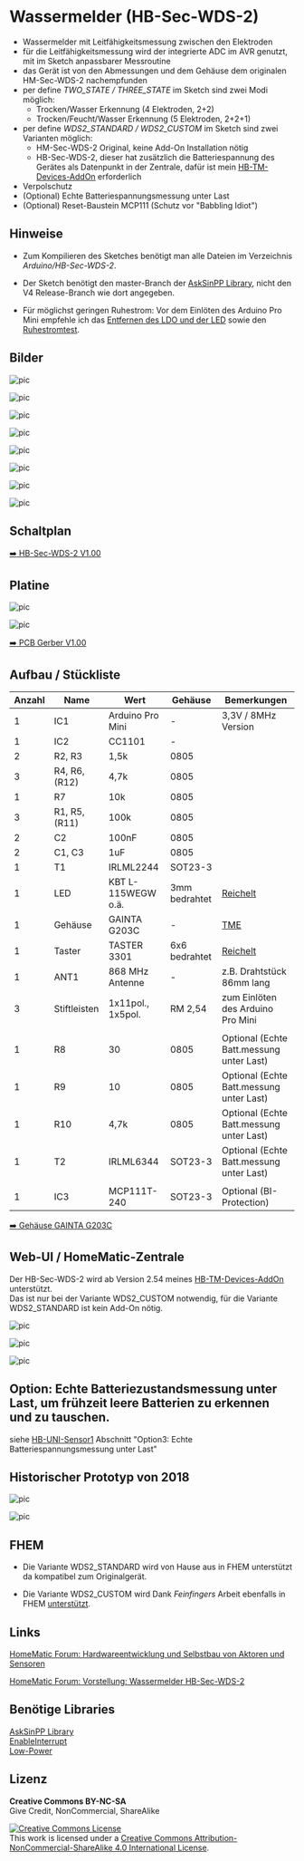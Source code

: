 
# Wassermelder (HB-Sec-WDS-2)

- Wassermelder mit Leitfähigkeitsmessung zwischen den Elektroden
- für die Leitfähigkeitsmessung wird der integrierte ADC im AVR genutzt, mit im Sketch anpassbarer Messroutine
- das Gerät ist von den Abmessungen und dem Gehäuse dem originalen HM-Sec-WDS-2 nachempfunden
- per define *TWO_STATE / THREE_STATE* im Sketch sind zwei Modi möglich:
  - Trocken/Wasser Erkennung (4 Elektroden, 2+2)
  - Trocken/Feucht/Wasser Erkennung (5 Elektroden, 2+2+1)
- per define *WDS2_STANDARD / WDS2_CUSTOM* im Sketch sind zwei Varianten möglich:
  - HM-Sec-WDS-2 Original, keine Add-On Installation nötig
  - HB-Sec-WDS-2, dieser hat zusätzlich die Batteriespannung des Gerätes als Datenpunkt in der Zentrale, dafür ist mein [HB-TM-Devices-AddOn](https://github.com/TomMajor/SmartHome/tree/master/HB-TM-Devices-AddOn) erforderlich
- Verpolschutz
- (Optional) Echte Batteriespannungsmessung unter Last
- (Optional) Reset-Baustein MCP111 (Schutz vor "Babbling Idiot")


## Hinweise

- Zum Kompilieren des Sketches benötigt man alle Dateien im Verzeichnis *Arduino/HB-Sec-WDS-2*.<br>

- Der Sketch benötigt den master-Branch der [AskSinPP Library](https://github.com/pa-pa/AskSinPP), nicht den V4 Release-Branch wie dort angegeben.<br>

- Für möglichst geringen Ruhestrom: Vor dem Einlöten des Arduino Pro Mini empfehle ich das [Entfernen des LDO und der LED](https://github.com/TomMajor/SmartHome/tree/master/Info/Ruhestrom#ruhestrom-arduino-pro-mini) sowie den [Ruhestromtest](https://github.com/TomMajor/SmartHome/tree/master/Info/Ruhestrom#%C3%BCberpr%C3%BCfung-des-avr-ruhestroms-power-down-mode).


## Bilder

![pic](Images/HB-Sec-WDS-2_01.jpg)

![pic](Images/HB-Sec-WDS-2_02.jpg)

![pic](Images/HB-Sec-WDS-2_03.jpg)

![pic](Images/HB-Sec-WDS-2_04.jpg)

![pic](Images/HB-Sec-WDS-2_05.jpg)

![pic](Images/HB-Sec-WDS-2_06.jpg)

![pic](Images/HB-Sec-WDS-2_07.jpg)

![pic](Images/HB-Sec-WDS-2_08.jpg)


## Schaltplan

[:arrow_right: HB-Sec-WDS-2 V1.00](https://github.com/TomMajor/SmartHome/tree/master/HB-Sec-WDS-2/Files/HB-Sec-WDS-2_V100.pdf)


## Platine

![pic](Images/HB-Sec-WDS-2_PCB01.png)

![pic](Images/HB-Sec-WDS-2_PCB02.png)

[:arrow_right: PCB Gerber V1.00](https://github.com/TomMajor/SmartHome/tree/master/HB-Sec-WDS-2/Files/HB-Sec-WDS-2_V100_Gerber.zip)


## Aufbau / Stückliste

| Anzahl    | Name      | Wert              | Gehäuse       | Bemerkungen |
|---|---|---|---|---|
| 1 | IC1	            | Arduino Pro Mini  | -             | 3,3V / 8MHz Version |
| 1 | IC2	            | CC1101	        | -             | |
| 2 | R2, R3            | 1,5k              | 0805          | |
| 3 | R4, R6, (R12)     | 4,7k              | 0805          | |
| 1 | R7                | 10k               | 0805          | |
| 3 | R1, R5, (R11)     | 100k              | 0805          | |
| 2 | C2                | 100nF             | 0805          | |
| 2 | C1, C3            | 1uF               | 0805          | |
| 1 | T1                | IRLML2244         | SOT23-3       | |
| 1 | LED               | KBT L-115WEGW o.ä.| 3mm bedrahtet | [Reichelt](https://www.reichelt.de/led-3-mm-bedrahtet-3-pin-rot-gruen-40-mcd-60--kbt-l-115wegw-p231039.html) |
| 1 | Gehäuse           | GAINTA G203C      | -             | [TME](https://www.tme.eu/de/details/g203c/universal-gehause/gainta) |
| 1 | Taster            | TASTER 3301       | 6x6 bedrahtet | [Reichelt](https://www.reichelt.de/kurzhubtaster-6x6mm-hoehe-4-3mm-12v-vertikal-taster-3301-p27892.html) |
| 1 | ANT1	            | 868 MHz Antenne   | -             | z.B. Drahtstück 86mm lang |
| 3 | Stiftleisten      | 1x11pol., 1x5pol. | RM 2,54       | zum Einlöten des Arduino Pro Mini |
|   |                   |                   |               | |
| 1 | R8	            | 30	            | 0805          | Optional (Echte Batt.messung unter Last) |
| 1 | R9	            | 10	            | 0805          | Optional (Echte Batt.messung unter Last) |
| 1 | R10               | 4,7k	            | 0805          | Optional (Echte Batt.messung unter Last) |
| 1 | T2	            | IRLML6344         | SOT23-3       | Optional (Echte Batt.messung unter Last) |
|   |                   |                   |               | |
| 1 | IC3	            | MCP111T-240	    | SOT23-3       | Optional (BI-Protection) |

[:arrow_right: Gehäuse GAINTA G203C](https://github.com/TomMajor/SmartHome/tree/master/HB-Sec-WDS-2/Files/GAINTA_G203C.pdf)


## Web-UI / HomeMatic-Zentrale

Der HB-Sec-WDS-2 wird ab Version 2.54 meines [HB-TM-Devices-AddOn](https://github.com/TomMajor/SmartHome/tree/master/HB-TM-Devices-AddOn) unterstützt.<br>
Das ist nur bei der Variante WDS2_CUSTOM notwendig, für die Variante WDS2_STANDARD ist kein Add-On nötig.

![pic](Images/HB-Sec-WDS-2_WebU.png)

![pic](Images/HM-Sec-WDS-2_WebU.png)

![pic](Images/HB-Sec-WDS-2_Serieller_Log.png)


## Option: Echte Batteriezustandsmessung unter Last, um frühzeit leere Batterien zu erkennen und zu tauschen.

siehe
[HB-UNI-Sensor1](https://github.com/TomMajor/SmartHome/tree/master/HB-UNI-Sensor1)
Abschnitt "Option3: Echte Batteriespannungsmessung unter Last"


## Historischer Prototyp von 2018

![pic](Images/HB-Sec-WDS-2_Prototyp_2018_01.jpg)

![pic](Images/HB-Sec-WDS-2_Prototyp_2018_02.png)


## FHEM

- Die Variante WDS2_STANDARD wird von Hause aus in FHEM unterstützt da kompatibel zum Originalgerät.

- Die Variante WDS2_CUSTOM wird Dank *Feinfingers* Arbeit ebenfalls in FHEM [unterstützt](https://github.com/pa-pa/AskSinPP/commit/b33b2b9a2efd8f13bdc24f774e4daca8e54f242c).


## Links

[HomeMatic Forum: Hardwareentwicklung und Selbstbau von Aktoren und Sensoren](https://homematic-forum.de/forum/viewforum.php?f=76)

[HomeMatic Forum: Vorstellung: Wassermelder HB-Sec-WDS-2](https://homematic-forum.de/forum/viewtopic.php?f=76&t=64212)


## Benötige Libraries

[AskSinPP Library](https://github.com/pa-pa/AskSinPP)</br>
[EnableInterrupt](https://github.com/GreyGnome/EnableInterrupt)</br>
[Low-Power](https://github.com/rocketscream/Low-Power)


## Lizenz

**Creative Commons BY-NC-SA**<br>
Give Credit, NonCommercial, ShareAlike

<a rel="license" href="http://creativecommons.org/licenses/by-nc-sa/4.0/"><img alt="Creative Commons License" style="border-width:0" src="https://i.creativecommons.org/l/by-nc-sa/4.0/88x31.png" /></a><br />This work is licensed under a <a rel="license" href="http://creativecommons.org/licenses/by-nc-sa/4.0/">Creative Commons Attribution-NonCommercial-ShareAlike 4.0 International License</a>.
